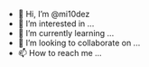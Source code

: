 - 👋 Hi, I’m @mi10dez
- 👀 I’m interested in ...
- 🌱 I’m currently learning ...
- 💞️ I’m looking to collaborate on ...
- 📫 How to reach me ...

<!---
mi10dez/mi10dez is a ✨ special ✨ repository because its `README.md` (this file) appears on your GitHub profile.
You can click the Preview link to take a look at your changes.
--->
